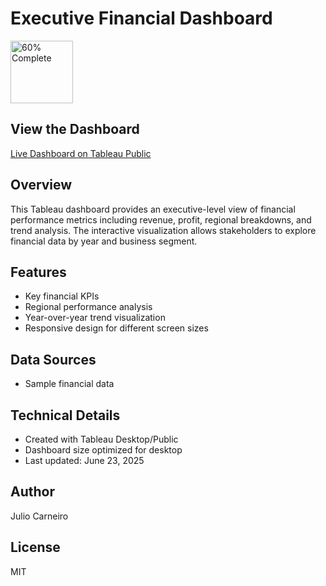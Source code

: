 # Executive Financial Dashboard 
<img src="https://geps.dev/progress/60" alt="60% Complete" width="100"/>  

## View the Dashboard
[Live Dashboard on Tableau Public](https://public.tableau.com/app/profile/julio.carneiro/viz/executive-financial-dashboard/Dashboard1?publish=yes)

## Overview
This Tableau dashboard provides an executive-level view of financial performance metrics including revenue, profit, regional breakdowns, and trend analysis. The interactive visualization allows stakeholders to explore financial data by year and business segment.

## Features
- Key financial KPIs 
- Regional performance analysis 
- Year-over-year trend visualization
- Responsive design for different screen sizes

## Data Sources
- Sample financial data 

## Technical Details
- Created with Tableau Desktop/Public
- Dashboard size optimized for desktop
- Last updated: June 23, 2025

## Author
Julio Carneiro

## License
MIT